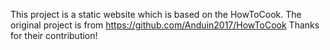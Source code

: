 This project is a static website which is based on the HowToCook.
The original project is from https://github.com/Anduin2017/HowToCook
Thanks for their contribution!
